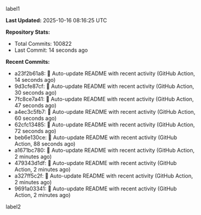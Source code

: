 
label1 
<!-- ACTIVITY_START -->
**Last Updated:** 2025-10-16 08:16:25 UTC

**Repository Stats:**
- Total Commits: 100822
- Last Commit: 14 seconds ago

**Recent Commits:**
- a23f2b61a8: 🤖 Auto-update README with recent activity (GitHub Action, 14 seconds ago)
- 9d3cfe87cf: 🤖 Auto-update README with recent activity (GitHub Action, 30 seconds ago)
- 7fc8ce7a41: 🤖 Auto-update README with recent activity (GitHub Action, 47 seconds ago)
- a4ec3c5fb7: 🤖 Auto-update README with recent activity (GitHub Action, 60 seconds ago)
- 62cfc13485: 🤖 Auto-update README with recent activity (GitHub Action, 72 seconds ago)
- beb6e130ce: 🤖 Auto-update README with recent activity (GitHub Action, 88 seconds ago)
- a1671bc780: 🤖 Auto-update README with recent activity (GitHub Action, 2 minutes ago)
- 479343d1df: 🤖 Auto-update README with recent activity (GitHub Action, 2 minutes ago)
- a327ff5c2f: 🤖 Auto-update README with recent activity (GitHub Action, 2 minutes ago)
- 9691a03341: 🤖 Auto-update README with recent activity (GitHub Action, 2 minutes ago)
<!-- ACTIVITY_END -->

label2
